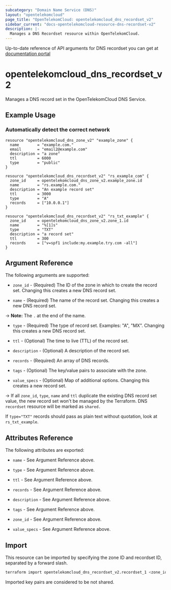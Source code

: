```yaml
---
subcategory: "Domain Name Service (DNS)"
layout: "opentelekomcloud"
page_title: "OpenTelekomCloud: opentelekomcloud_dns_recordset_v2"
sidebar_current: "docs-opentelekomcloud-resource-dns-recordset-v2"
description: |-
  Manages a DNS Recordset resource within OpenTelekomCloud.
---
```


Up-to-date reference of API arguments for DNS recordset you can get at
[documentation portal](https://docs.otc.t-systems.com/domain-name-service/api-ref/apis/record_set_management`)

# opentelekomcloud_dns_recordset_v2

Manages a DNS record set in the OpenTelekomCloud DNS Service.

## Example Usage

### Automatically detect the correct network

```hcl
resource "opentelekomcloud_dns_zone_v2" "example_zone" {
  name        = "example.com."
  email       = "email2@example.com"
  description = "a zone"
  ttl         = 6000
  type        = "public"
}

resource "opentelekomcloud_dns_recordset_v2" "rs_example_com" {
  zone_id     = opentelekomcloud_dns_zone_v2.example_zone.id
  name        = "rs.example.com."
  description = "An example record set"
  ttl         = 3000
  type        = "A"
  records     = ["10.0.0.1"]
}

resource "opentelekomcloud_dns_recordset_v2" "rs_txt_example" {
  zone_id     = opentelekomcloud_dns_zone_v2.zone_1.id
  name        = "%[1]s"
  type        = "TXT"
  description = "a record set"
  ttl         = 300
  records     = ["v=spf1 include:my.example.try.com -all"]
}
```

## Argument Reference

The following arguments are supported:

* `zone_id` - (Required) The ID of the zone in which to create the record set.
  Changing this creates a new DNS  record set.

* `name` - (Required) The name of the record set. Changing this creates a new DNS  record set.

-> **Note:** The `.` at the end of the name.

* `type` - (Required) The type of record set. Examples: "A", "MX".
  Changing this creates a new DNS  record set.

* `ttl` - (Optional) The time to live (TTL) of the record set.

* `description` - (Optional) A description of the  record set.

* `records` - (Required) An array of DNS records.

* `tags` - (Optional) The key/value pairs to associate with the zone.

* `value_specs` - (Optional) Map of additional options. Changing this creates a
  new record set.

->
If all `zone_id`, `type`, `name` and `ttl` duplicate the existing DNS record set value,
the new record set won't be managed by the Terraform.
DNS `recordset` resource will be marked as `shared.`

If `type="TXT"` records should pass as plain text without quotation, look at `rs_txt_example`.

## Attributes Reference

The following attributes are exported:

* `name` - See Argument Reference above.

* `type` - See Argument Reference above.

* `ttl` - See Argument Reference above.

* `records` - See Argument Reference above.

* `description` - See Argument Reference above.

* `tags` - See Argument Reference above.

* `zone_id` - See Argument Reference above.

* `value_specs` - See Argument Reference above.

## Import

This resource can be imported by specifying the zone ID and recordset ID,
separated by a forward slash.

```sh
terraform import opentelekomcloud_dns_recordset_v2.recordset_1 <zone_id>/<recordset_id>
```

Imported key pairs are considered to be not shared.
